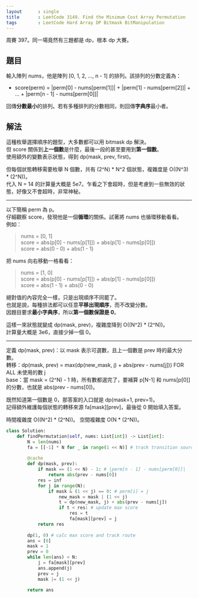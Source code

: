 ```yaml
---
layout      : single
title       : LeetCode 3149. Find the Minimum Cost Array Permutation
tags        : LeetCode Hard Array DP Bitmask BitManipulation
---
```

周賽 397。同一場竟然有三題都是 dp，根本 dp 大賽。  

## 題目

輸入陣列 nums，他是陣列 [0, 1, 2, ..., n - 1] 的排列。該排列的分數定義為：  

- score(perm) = \|perm[0] - nums[perm[1]]\| + \|perm[1] - nums[perm[2]]\| + ... + \|perm[n - 1] - nums[perm[0]]\|

回傳**分數最小**的排列。若有多種排列的分數相同，則回傳**字典序**最小者。  

## 解法

這種枚舉選擇順序的題型，大多數都可以用 bitmask dp 解決。  
但 score 關係到**上一個數**是什麼，最後一段的甚至要用到**第一個數**。  
使用額外的變數表示狀態，得到 dp(mask, prev, first)。  

但每個狀態轉移需要枚舉 N 個數，共有 (2^N) \* N^2 個狀態，複雜度是 O((N^3) \* (2^N))。  
代入 N = 14 的計算量大概是 5e7。乍看之下會超時，但是考慮到一些無效的狀態，好像又不會超時，非常神秘。  

---

以下簡稱 perm 為 p。  
仔細觀察 score，發現他是一個**循環**的關係。試著將 nums 也循環移動看看。  
例如：  
> nums = [0, 1]  
> score = abs(p[0] - nums[p[1]]) + abs(p[1] - nums[p[0]])  
> score = abs(0 - 0) + abs(1 - 1)

把 nums 向右移動一格看看：  
> nums = [1, 0]  
> score = abs(p[0] - nums[p[1]]) + abs(p[1] - nums[p[0]])  
> score = abs(1 - 1) + abs(0 - 0)  

絕對值的內容完全一樣，只是出現順序不同罷了。  
也就是說，每種排法都可以任意**平移出現順序**，而不改變分數。  
因題目要求**最小字典序**，所以**第一個數保證是 0**。  

這樣一來狀態就變成 dp(mask, prev)，複雜度降到 O((N^2) \* (2^N))。  
計算量大概是 3e6，直接少掉一個 0。  

---

定義 dp(mask, prev)：以 mask 表示可選數，且上一個數是 prev 時的最大分數。  
轉移：dp(mask, prev) = max(dp(new_mask, j) + abs(prev - nums[j])) FOR ALL 未使用的數 j  
base：當 mask = (2^N) - 1 時，所有數都選完了，要補算 p[N-1] 和 nums[p[0]] 的分數，也就是 abs(prev - nums[0])。  

既然知道第一個數是 0，那答案的入口就是 dp(mask=1, prev=1)。  
記得額外維護每個狀態的轉移來源 fa[mask][prev]，最後從 0 開始填入答案。  

時間複雜度 O((N^2) \* (2^N))。
空間複雜度 O(N \* (2^N))。  

```python
class Solution:
    def findPermutation(self, nums: List[int]) -> List[int]:
        N = len(nums)
        fa = [[-1] * N for _ in range(1 << N)] # track transition source
        
        @cache
        def dp(mask, prev):
            if mask == (1 << N) - 1: # |perm[n - 1] - nums[perm[0]]|
                return abs(prev - nums[0])
            res = inf
            for j in range(N):
                if mask & (1 << j) == 0: # perm[i] = j
                    new_mask = mask | (1 << j)
                    t = dp(new_mask, j) + abs(prev - nums[j])
                    if t < res: # update max score
                        res = t
                        fa[mask][prev] = j
            return res
        
        dp(1, 0) # calc max score and track route
        ans = [0]
        mask = 1
        prev = 0
        while len(ans) < N:
            j = fa[mask][prev]
            ans.append(j)
            prev = j
            mask |= (1 << j)
            
        return ans
```
